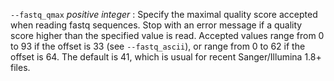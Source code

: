`--fastq_qmax` *positive integer*
: Specify the maximal quality score accepted when reading fastq
  sequences. Stop with an error message if a quality score higher than
  the specified value is read. Accepted values range from 0 to 93 if
  the offset is 33 (see `--fastq_ascii`), or range from 0 to 62 if the
  offset is 64. The default is 41, which is usual for recent
  Sanger/Illumina 1.8+ files.
